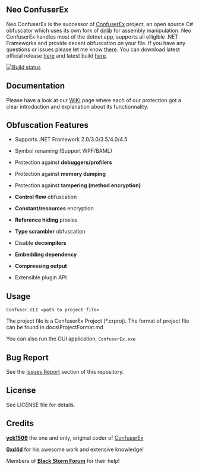 Neo ConfuserEx
--------


Neo ConfuserEx is the successor of [ConfuserEx](https://yck1509.github.io/ConfuserEx/) project, an open source C# obfuscator which uses its own fork of [dnlib](https://github.com/0xd4d/dnlib/) for assembly manipulation. Neo ConfuserEx handles most of the dotnet app, supports all elligible .NET Frameworks and provide decent obfuscation on your file. If you have any questions or issues please let me know [there](https://github.com/XenocodeRCE/neo-ConfuserEx/issues). You can download latest official release [here](https://github.com/XenocodeRCE/neo-ConfuserEx/releases) and latest build [here](https://ci.appveyor.com/project/XenocodeRCE/neo-confuserex/build/artifacts).

<p align="center">
  
[![Build status](https://img.shields.io/appveyor/ci/gruntjs/grunt.svg)](https://ci.appveyor.com/project/XenocodeRCE/neo-confuserex/build/artifacts)

</p>

Documentation
--------

Please have a look at our [WIKI](https://github.com/XenocodeRCE/neo-ConfuserEx/wiki) page where each of our protection got a clear introduction and explanation about its functionnality.

Obfuscation Features
--------
* Supports .NET Framework 2.0/3.0/3.5/4.0/4.5
* Symbol renaming (Support WPF/BAML)

* Protection against **debuggers/profilers**
* Protection against **memory dumping**
* Protection against **tampering (method encryption)**
* **Control flow** obfuscation
* **Constant/resources** encryption
* **Reference hiding** proxies
* **Type scrambler** obfuscation
* Disable **decompilers**
* **Embedding dependency**
* **Compressing output**
* Extensible plugin API


Usage
-----
`Confuser.CLI <path to project file>`

The project file is a ConfuserEx Project (*.crproj).
The format of project file can be found in docs\ProjectFormat.md

You can also run the GUI application, `ConfuserEx.exe`

Bug Report
----------
See the [Issues Report](https://github.com/XenocodeRCE/neo-ConfuserEx/issues) section of this repository.


License
-------
See LICENSE file for details.

Credits
-------
**[yck1509](https://github.com/yck1509)** the one and only, original coder of [ConfuserEx](https://yck1509.github.io/ConfuserEx/)

**[0xd4d](https://github.com/0xd4d)** for his awesome work and extensive knowledge!  

Members of **[Black Storm Forum](http://board.b-at-s.info/)** for their help!
